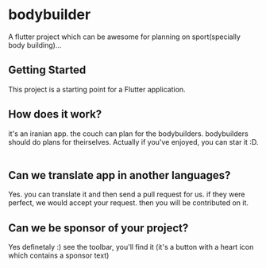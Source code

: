 # bodybuilder

A flutter project which can be awesome for planning on sport(specially body building)...
## Getting Started

This project is a starting point for a Flutter application.


## How does it work?
it's an iranian app. the couch can plan for the bodybuilders. bodybuilders should do plans for theirselves.
Actually if you've enjoyed, you can star it :D.
</br>
</br>

## Can we translate app in another languages?
Yes. you can translate it and then send a pull request for us. if they were perfect, we would accept your request. then you will be contributed on it.


## Can we be sponsor of your project?
Yes definetaly :) see the toolbar, you'll find it (it's a button with a heart icon which contains a sponsor text)
